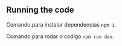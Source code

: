 ## Running the code

  Comando para instalar dependencias `npm i`.

  Comando para rodar o codigo `npm run dev`.